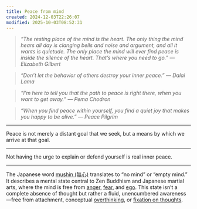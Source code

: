 ```yaml
---
title: Peace from mind
created: 2024-12-03T22:26:07
modified: 2025-10-03T08:52:31
---
```


> _“The resting place of the mind is the heart. The only thing the mind hears all day is clanging bells and noise and argument, and all it wants is quietude. The only place the mind will ever find peace is inside the silence of the heart. That’s where you need to go.” — Elizabeth Gilbert_

> _“Don’t let the behavior of others destroy your inner peace.” — Dalai Lama_

> _“I’m here to tell you that the path to peace is right there, when you want to get away.” — Pema Chodron_

> _“When you find peace within yourself, you find a quiet joy that makes you happy to be alive.” — Peace Pilgrim_

---

Peace is not merely a distant goal that we seek, but a means by which we arrive at that goal.

---

Not having the urge to explain or defend yourself is real inner peace.

---

The Japanese word [mushin (無心)](https://www.google.com/search?q=mushin) translates to “no mind” or “empty mind.” It describes a mental state central to Zen Buddhism and Japanese martial arts, where the mind is free from [anger](anger.md), [fear](fear.md), and [ego](abandon-your-ego.md). This state isn’t a complete absence of thought but rather a fluid, unencumbered awareness—free from attachment, conceptual [overthinking](overthinking.md), or [fixation on thoughts](be-ready-to-change-your-mind-completely-at-any-given-time.md).
